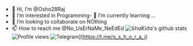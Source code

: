 - 👋 Hi, I’m @Osho28Raj
- 👀 I’m interested in Programming- 🌱 I’m currently learning ...
- 💞️ I’m looking to collaborate on NOthing
- 📫 How to reach me @No_UsErNaMe_NeEdEd
![ՏհɑƘíժɑ's github stats](https://github-readme-stats.vercel.app/api?username=Osho28Raj&show_icons=true&theme=midnight-purple)
![Profile views](https://gpvc.arturio.dev/Osho28Raj)
![Telegram](https://img.shields.io/badge/telegram-1b77FF.svg?style=for-the-badge&logo=telegram)](https://t.me/o_s_h_o_r_a_j) 
<!---
Osho28Raj/Osho28Raj is a ✨ special ✨ repository because its `README.md` (this file) appears on your GitHub profile.
You can click the Preview link to take a look at your changes.
--->
